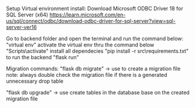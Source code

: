 Setup Virtual environment
install: 
Download Microsoft ODBC Driver 18 for SQL Server (x64)
https://learn.microsoft.com/en-us/sql/connect/odbc/download-odbc-driver-for-sql-server?view=sql-server-ver16

Go to backend folder and open the terminal and run the command below:
"virtual env"
activate the virtual env thru the command below
"Scripts\activate"
install all dependecies
"pip install -r src\requirements.txt"
to run the backend 
"flask run"


Migration commands:
"flask db migrate" -> use to create a migration file
note: always double check the migration file if there is a generated unnecessary drop table

"flask db upgrade" -> use create tables in the database base on the created migration file

